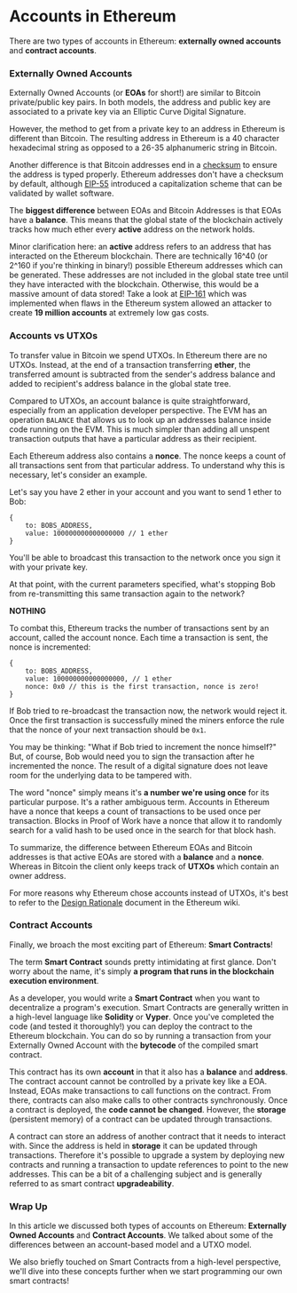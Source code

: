 # Accounts in Ethereum

There are two types of accounts in Ethereum: **externally owned accounts** and **contract accounts**.

### Externally Owned Accounts

Externally Owned Accounts (or **EOAs** for short!) are similar to Bitcoin private/public key pairs. In both models, the address and public key are associated to a private key via an Elliptic Curve Digital Signature.

However, the method to get from a private key to an address in Ethereum is different than Bitcoin. The resulting address in Ethereum is a 40 character hexadecimal string as opposed to a 26-35 alphanumeric string in Bitcoin.

Another difference is that Bitcoin addresses end in a [checksum](https://en.wikipedia.org/wiki/Checksum) to ensure the address is typed properly. Ethereum addresses don't have a checksum by default, although [EIP-55](https://github.com/ethereum/EIPs/blob/master/EIPS/eip-55.md) introduced a capitalization scheme that can be validated by wallet software.

The **biggest difference** between EOAs and Bitcoin Addresses is that EOAs have a **balance**. This means that the global state of the blockchain actively tracks how much ether every **active** address on the network holds.

Minor clarification here: an **active** address refers to an address that has interacted on the Ethereum blockchain. There are technically 16^40 (or 2^160 if you're thinking in binary!) possible Ethereum addresses which can be generated. These addresses are not included in the global state tree until they have interacted with the blockchain. Otherwise, this would be a massive amount of data stored! Take a look at [EIP-161](https://github.com/ethereum/EIPs/blob/master/EIPS/eip-161.md) which was implemented when flaws in the Ethereum system allowed an attacker to create **19 million accounts** at extremely low gas costs.

### Accounts vs UTXOs

To transfer value in Bitcoin we spend UTXOs. In Ethereum there are no UTXOs. Instead, at the end of a transaction transferring **ether**, the transferred amount is subtracted from the sender's address balance and added to recipient's address balance in the global state tree.

Compared to UTXOs, an account balance is quite straightforward, especially from an application developer perspective. The EVM has an operation `BALANCE` that allows us to look up an addresses balance inside code running on the EVM. This is much simpler than adding all unspent transaction outputs that have a particular address as their recipient.

Each Ethereum address also contains a **nonce**. The nonce keeps a count of all transactions sent from that particular address. To understand why this is necessary, let's consider an example.

Let's say you have 2 ether in your account and you want to send 1 ether to Bob:

    {
        to: BOBS_ADDRESS,
        value: 100000000000000000 // 1 ether
    }

You'll be able to broadcast this transaction to the network once you sign it with your private key.

At that point, with the current parameters specified, what's stopping Bob from re-transmitting this same transaction again to the network?

**NOTHING**

To combat this, Ethereum tracks the number of transactions sent by an account, called the account nonce. Each time a transaction is sent, the nonce is incremented:

    {
        to: BOBS_ADDRESS,
        value: 100000000000000000, // 1 ether
        nonce: 0x0 // this is the first transaction, nonce is zero!
    }

If Bob tried to re-broadcast the transaction now, the network would reject it. Once the first transaction is successfully mined the miners enforce the rule that the nonce of your next transaction should be `0x1`.

You may be thinking: "What if Bob tried to increment the nonce himself?" But, of course, Bob would need you to sign the transaction after he incremented the nonce. The result of a digital signature does not leave room for the underlying data to be tampered with.

The word "nonce" simply means it's **a number we're using once** for its particular purpose. It's a rather ambiguous term. Accounts in Ethereum have a nonce that keeps a count of transactions to be used once per transaction. Blocks in Proof of Work have a nonce that allow it to randomly search for a valid hash to be used once in the search for that block hash.

To summarize, the difference between Ethereum EOAs and Bitcoin addresses is that active EOAs are stored with a **balance** and a **nonce**. Whereas in Bitcoin the client only keeps track of **UTXOs** which contain an owner address.

For more reasons why Ethereum chose accounts instead of UTXOs, it's best to refer to the [Design Rationale](https://ethereumbuilders.gitbooks.io/guide/content/en/design_rationale.html) document in the Ethereum wiki.

### Contract Accounts

Finally, we broach the most exciting part of Ethereum: **Smart Contracts**!

The term **Smart Contract** sounds pretty intimidating at first glance. Don't worry about the name, it's simply **a program that runs in the blockchain execution environment**.

As a developer, you would write a **Smart Contract** when you want to decentralize a program's execution. Smart Contracts are generally written in a high-level language like **Solidity** or **Vyper**. Once you've completed the code (and tested it thoroughly!) you can deploy the contract to the Ethereum blockchain. You can do so by running a transaction from your Externally Owned Account with the **bytecode** of the compiled smart contract.

This contract has its own **account** in that it also has a **balance** and **address**. The contract account cannot be controlled by a private key like a EOA. Instead, EOAs make transactions to call functions on the contract. From there, contracts can also make calls to other contracts synchronously. Once a contract is deployed, the **code cannot be changed**. However, the **storage** (persistent memory) of a contract can be updated through transactions.

A contract can store an address of another contract that it needs to interact with. Since the address is held in **storage** it can be updated through transactions. Therefore it's possible to upgrade a system by deploying new contracts and running a transaction to update references to point to the new addresses. This can be a bit of a challenging subject and is generally referred to as smart contract **upgradeability**.

### Wrap Up

In this article we discussed both types of accounts on Ethereum: **Externally Owned Accounts** and **Contract Accounts**. We talked about some of the differences between an account-based model and a UTXO model.

We also briefly touched on Smart Contracts from a high-level perspective, we'll dive into these concepts further when we start programming our own smart contracts!
